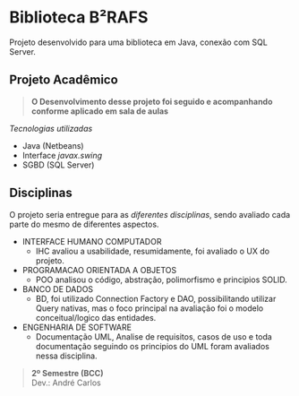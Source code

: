 # Biblioteca B²RAFS
Projeto desenvolvido para uma biblioteca em Java, conexão com SQL Server.

## Projeto Acadêmico
> **O Desenvolvimento desse projeto foi seguido e acompanhando conforme aplicado em sala de aulas**

_Tecnologias utilizadas_
 - Java (Netbeans)
 - Interface _javax.swing_
 - SGBD (SQL Server)
 
## Disciplinas 
O projeto seria entregue para as *diferentes disciplinas*, sendo avaliado cada parte do mesmo de diferentes aspectos.
 - INTERFACE HUMANO COMPUTADOR
    - IHC avaliou a usabilidade, resumidamente, foi avaliado o UX do projeto. 
 - PROGRAMACAO ORIENTADA A OBJETOS	
    - POO analisou o código, abstração, polimorfismo e principios SOLID.
 - BANCO DE DADOS
    - BD, foi utilizado Connection Factory e DAO, possibilitando utilizar Query nativas, mas o foco principal na avaliação foi o modelo conceitual/logico das entidades. 
 - ENGENHARIA DE SOFTWARE
    - Documentação UML, Analise de requisitos, casos de uso e toda documentação seguindo os principios do UML foram avaliados nessa disciplina.


> **2º Semestre (BCC)**   
> Dev.: André Carlos 
